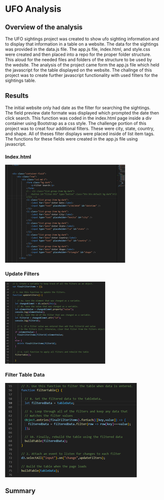 #  UFO Analysis

##  Overview of the analysis
The UFO sightings project was created to show ufo sighting information and to display that information in a table on a website.
The data for the sightings was provided in the data.js file.  The app.js file, index.html, and style.css were created and then placed
into a repo for the proper folder structure.   This aloud for the needed files and folders of the structure to be used by the 
wedsite.   The analysis of the project came form the app.js file which held the javascript for the table displayed on the website.
The challnge of this project was to create further javascript functionality with used filters for the sightings table.

##  Results

The initial website only had date as the filter for searching the sightings.  The field preview date formate was displayed which prompted
the date then click search.  This function was coded in the index.html page inside a div container using Bootstrap as a css style.  The challenge 
portion of this project was to creat four additional filters.  These were city, state, country, and shape.  All of theses filter displays were placed inside 
of list item tags.   The functions for these fields were created in the app.js file using javascript.


### Index.html
![](https://github.com/crashdean/UFOs/blob/main/static/images/Fiter_fields.png)



### Update Filters
![](https://github.com/crashdean/UFOs/blob/main/static/images/Filter_update.png)





### Filter Table Data
![](https://github.com/crashdean/UFOs/blob/main/static/images/filter_table.png)  
  
  

##  Summary
